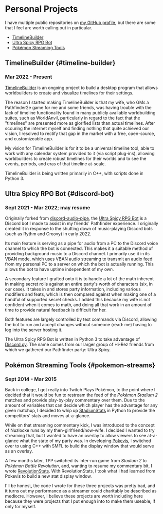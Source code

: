 # Personal Projects
I have multiple public repositories on [my GitHub profile](https://github.com/pixley), but there are some that I feel are worth calling out in particular.

* [TimelineBuilder](#timeline-builder)
* [Ultra Spicy RPG Bot](#discord-bot)
* [Pokémon Streaming Tools](#pokemon-streams)

## TimelineBuilder {#timeline-builder}
### Mar 2022 - Present
[TimelineBuilder](https://github.com/pixley/TimelineBuilder) is an ongoing project to build a desktop program that allows worldbuilders to create and visualize timelines for their settings.

The reason I started making TimelineBuilder is that my wife, who GMs a Pathfinder2e game for me and some friends, was having trouble with the lack of timeline functionality found in many publicly available worldbuilding suites, such as WorldAnvil, particularly in regard to the fact that the "timelines" are presented more as glorified lists than actual timelines.  After scouring the internet myself and finding nothing that quite achieved our vision, I resolved to rectify that gap in the market with a free, open-source, and customizeable app.

My vision for TimelineBuilder is for it to be a universal timeline tool, able to work with any calendar system provided to it (via script plug-ins), allowing worldbuilders to create robust timelines for their worlds and to see the events, periods, and eras of that timeline at-scale.

TimelineBuilder is being written primarily in C++, with scripts done in Python 3.

## Ultra Spicy RPG Bot {#discord-bot}
### Sept 2021 - Mar 2022; may resume
Originally forked from [discord-audio-pipe](https://github.com/QiCuiHub/discord-audio-pipe), the [Ultra Spicy RPG Bot](https://github.com/pixley/discord-audio-pipe) is a Discord bot I made to assist in my friends' Pathfinder experience.  I originally created it in response to the shutting down of music-playing Discord bots (such as Rythm and Groovy) in early 2022.

Its main feature is serving as a pipe for audio from a PC to the Discord voice channel to which the bot is connected.  This makes it a suitable method of providing background music to a Discord channel.  I primarily use it in its VBAN mode, which uses VBAN audio streaming to transmit an audio feed from my personal PC to a server on which the bot is actually running.  This allows the bot to have uptime independent of my own.

A secondary feature I grafted onto it is to handle a lot of the math inherent in making secret rolls against an entire party's worth of characters (six, in our case).  It takes in and stores party information, including various modifiers and feats, which is then compared against when making one of a handful of supported secret checks.  I added this because my wife is not confident when it comes to math, and doing all that work in an amount of time to provide natural feedback is difficult for her.

Both features are largely controlled by text commands via Discord, allowing the bot to run and accept changes without someone (read: me) having to log into the server hosting it.

The Ultra Spicy RPG Bot is written in Python 3 to take advantage of [Discord.py](https://discordpy.readthedocs.io/).  The name comes from our larger group of Hi-Rez friends from which we gathered our Pathfinder party: Ultra Spicy.

## Pokémon Streaming Tools {#pokemon-streams}
### Sept 2014 - Mar 2015
Back in college, I got really into Twitch Plays Pokémon, to the point where I decided that it would be fun to restream the feed of the *Pokémon Stadium 2* matches and provide play-by-play commentary over them.  Due to the amount of variables that can decide which player has the advantage for any given matchup, I decided to whip up [StadiumStats](https://github.com/pixley/StadiumStats) in Python to provide the competitors' stats and moves at-a-glance.

While on that streaming commentary kick, I was introduced to the concept of Nuzlocke runs by my then-girlfriend/now-wife.  I decided I wanted to try streaming that, but I wanted to have an overlay to allow viewers to see at-a-glance what the state of my party was.  In developing [Pokevis](https://github.com/pixley/Pokevis), I switched over to using C++ with SMFL to build the display window that would serve as an overlay.

A few months later, TPP switched its inter-run game from *Stadium 2* to *Pokémon Battle Revolution*, and, wanting to resume my commentary bit, I wrote [RevolutionStats](https://github.com/pixley/RevolutionStats).  With RevolutionStats, I took what I had learned from Pokevis to build a new stat display window.

I'll be honest, the code I wrote for these three projects was pretty bad, and it turns out my performance as a streamer could charitably be described as mediocre.  However, I believe these projects are worth including here because they were projects that I put enough into to make them useable, if only for myself.
